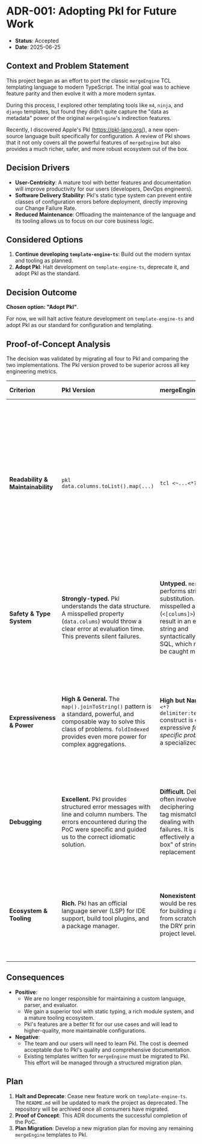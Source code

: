 # ADR-001: Adopting Pkl for Future Work

- **Status**: Accepted
- **Date**: 2025-06-25

## Context and Problem Statement

This project began as an effort to port the classic `mergeEngine` TCL templating language to modern TypeScript. The initial goal was to achieve feature parity and then evolve it with a more modern syntax.

During this process, I explored other templating tools like `m4`, `ninja`, and `django` templates, but found they didn't quite capture the "data as metadata" power of the original `mergeEngine`'s indirection features.

Recently, I discovered Apple's Pkl (<https://pkl-lang.org/>), a new open-source language built specifically for configuration. A review of Pkl shows that it not only covers all the powerful features of `mergeEngine` but also provides a much richer, safer, and more robust ecosystem out of the box.

## Decision Drivers

- **User-Centricity**: A mature tool with better features and documentation will improve productivity for our users (developers, DevOps engineers).
- **Software Delivery Stability**: Pkl's static type system can prevent entire classes of configuration errors before deployment, directly improving our Change Failure Rate.
- **Reduced Maintenance**: Offloading the maintenance of the language and its tooling allows us to focus on our core business logic.

## Considered Options

1. **Continue developing `template-engine-ts`**: Build out the modern syntax and tooling as planned.
2. **Adopt Pkl**: Halt development on `template-engine-ts`, deprecate it, and adopt Pkl as the standard.

## Decision Outcome

**Chosen option: "Adopt Pkl"**.

For now, we will halt active feature development on `template-engine-ts` and adopt Pkl as our standard for configuration and templating.

## Proof-of-Concept Analysis

The decision was validated by migrating all four to Pkl and comparing the two implementations. The Pkl version proved to be superior across all key engineering metrics.

| Criterion | Pkl Version | mergeEngine Version | Analysis & Recommendation |
| :--- | :--- | :--- | :--- |
| **Readability & Maintainability** | ```pkl data.columns.toList().map(...)``` | ```tcl <~...<*?, :>...~>``` | **Pkl is vastly superior.** The Pkl code uses standard, well-understood functional concepts (`toList`, `map`). A new developer can immediately grasp the intent. The `mergeEngine` version is a dense, symbol-heavy DSL that requires specialized knowledge, making maintenance difficult and error-prone. |
| **Safety & Type System** | **Strongly-typed.** Pkl understands the data structure. A misspelled property (`data.colums`) would throw a clear error at evaluation time. This prevents silent failures. | **Untyped.** `mergeEngine` performs string substitution. A misspelled array name (`<[colums]>`) would result in an empty string and syntactically invalid SQL, which might only be caught much later. | **Pkl is the clear winner.** Its type system prevents an entire class of common configuration errors, directly improving our Change Failure Rate and aligning with our "Design for Failure" principle. |
| **Expressiveness & Power** | **High & General.** The `map().joinToString()` pattern is a standard, powerful, and composable way to solve this class of problems. `foldIndexed` provides even more power for complex aggregations. | **High but Narrow.** The `<*?delimiter:terminator>` construct is extremely expressive *for this specific problem* but is a specialized shortcut. | **Pkl's power is more general and maintainable.** Instead of bespoke shortcuts, it provides a standard library of functions that can be combined to solve a much wider range of problems in a readable way. |
| **Debugging** | **Excellent.** Pkl provides structured error messages with line and column numbers. The errors encountered during the PoC were specific and guided us to the correct idiomatic solution. | **Difficult.** Debugging often involves deciphering cryptic tag mismatches or dealing with silent failures. It is effectively a "black box" of string replacement. | **Pkl is dramatically better.** Fast, clear feedback loops are essential for productivity. Pkl provides the debugging experience of a modern programming language. |
| **Ecosystem & Tooling** | **Rich.** Pkl has an official language server (LSP) for IDE support, build tool plugins, and a package manager. | **Nonexistent.** We would be responsible for building all tooling from scratch, violating the DRY principle at a project level. | **Pkl wins by a landslide.** Adopting Pkl allows us to leverage a mature ecosystem instead of building one, freeing us to focus on delivering actual value. |

## Consequences

- **Positive**:
  - We are no longer responsible for maintaining a custom language, parser, and evaluator.
  - We gain a superior tool with static typing, a rich module system, and a mature tooling ecosystem.
  - Pkl's features are a better fit for our use cases and will lead to higher-quality, more maintainable configurations.
- **Negative**:
  - The team and our users will need to learn Pkl. The cost is deemed acceptable due to Pkl's quality and comprehensive documentation.
  - Existing templates written for `mergeEngine` must be migrated to Pkl. This effort will be managed through a structured migration plan.

## Plan

1. **Halt and Deprecate**: Cease new feature work on `template-engine-ts`. The `README.md` will be updated to mark the project as deprecated. The repository will be archived once all consumers have migrated.
2. **Proof of Concept**: This ADR documents the successful completion of the PoC.
3. **Plan Migration**: Develop a new migration plan for moving any remaining `mergeEngine` templates to Pkl.
